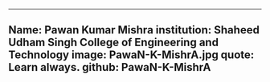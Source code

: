 ---
Name: Pawan Kumar Mishra
institution: Shaheed Udham Singh College of Engineering and Technology 
image: PawaN-K-MishrA.jpg 
quote: Learn always.
github: PawaN-K-MishrA
------
